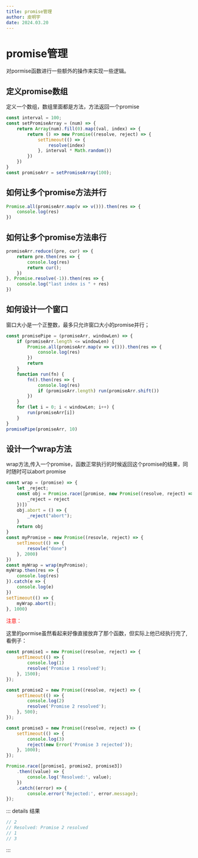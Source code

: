 ```yaml
---
title: promise管理
author: 皮明宇
date: 2024.03.20
---
```


# promise管理

对pormise函数进行一些额外的操作来实现一些逻辑。

## 定义promise数组

定义一个数组，数组里面都是方法，方法返回一个promise

```js
const interval = 100;
const setPromiseArray = (num) => {
    return Array(num).fill(0).map((val, index) => {
        return () => new Promise((resolve, reject) => {
            setTimeout(() => {
                resolve(index)
            }, interval * Math.random())
        })
    })
}
const promiseArr = setPromiseArray(100);
```

## 如何让多个promise方法并行

```js
Promise.all(promiseArr.map(v => v())).then(res => {
    console.log(res)
})
```

## 如何让多个promise方法串行

```js
promiseArr.reduce((pre, cur) => {
    return pre.then(res => {
        console.log(res)
        return cur();
    })
}, Promise.resolve(-1)).then(res => {
    console.log("last index is " + res)
})
```

## 如何设计一个窗口

窗口大小是一个正整数，最多只允许窗口大小的promise并行；

```js
const promisePipe = (promiseArr, windowLen) => {
    if (promiseArr.length <= windowLen) {
        Promise.all(promiseArr.map(v => v())).then(res => {
            console.log(res)
        })
        return
    }
    function run(fn) {
        fn().then(res => {
            console.log(res)
            if (promiseArr.length) run(promiseArr.shift())
        })
    }
    for (let i = 0; i < windowLen; i++) {
        run(promiseArr[i])
    }
}
promisePipe(promiseArr, 10)
```

## 设计一个wrap方法

wrap方法,传入一个promise，函数正常执行的时候返回这个promise的结果，同时随时可以abort promise

```js
const wrap = (promise) => {
    let _reject;
    const obj = Promise.race([promise, new Promise((resolve, reject) => {
        _reject = reject
    })])
    obj.abort = () => {
        _reject("abort");
    }
    return obj
}
const myPromise = new Promise((resovle, reject) => {
    setTimeout(() => {
        resovle("done")
    }, 2000)
})
const myWrap = wrap(myPromise);
myWrap.then(res => {
    console.log(res)
}).catch(e => {
    console.log(e)
})
setTimeout(() => {
    myWrap.abort();
}, 1000)
```

<span style="color:red">注意：</span>

这里的pormise虽然看起来好像直接放弃了那个函数，但实际上他已经执行完了,看例子：

```js
const promise1 = new Promise((resolve, reject) => {
    setTimeout(() => {
        console.log(1)
        resolve('Promise 1 resolved');
    }, 1500);
});

const promise2 = new Promise((resolve, reject) => {
    setTimeout(() => {
        console.log(2)
        resolve('Promise 2 resolved');
    }, 500);
});

const promise3 = new Promise((resolve, reject) => {
    setTimeout(() => {
        console.log(3)
        reject(new Error('Promise 3 rejected'));
    }, 1000);
});

Promise.race([promise1, promise2, promise3])
    .then((value) => {
        console.log('Resolved:', value);
    })
    .catch((error) => {
        console.error('Rejected:', error.message);
});
```

::: details 结果

```js
// 2
// Resolved: Promise 2 resolved
// 1
// 3
```

:::
